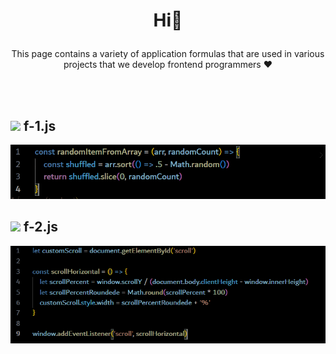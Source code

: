 # <p align="center"> Hi👋</p>
<p align="center">This page contains a variety of application formulas that are used in various projects that we develop frontend programmers ♥
</p>

<br/><br/>

## <img src="https://img.shields.io/badge/-333333?style=flat&logo=javascript"> f-1.js
<img src="./img/randomItem.png"/>

## <img src="https://img.shields.io/badge/-333333?style=flat&logo=javascript"> f-2.js
<img src="./img/scrollHoriz.png"/>
